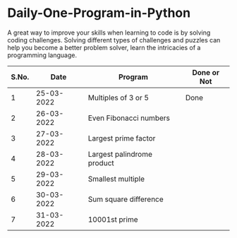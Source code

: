 # Daily-One-Program-in-Python

A great way to improve your skills when learning to code is by solving coding challenges. Solving different types of challenges and puzzles can help you become a better problem solver, learn the intricacies of a programming language.

| S.No.  | Date | Program  | Done or Not |
| ------------- | ------------- | ------------- | ------------- |
| 1  | 25-03-2022  | Multiples of 3 or 5  |  Done  |
| 2  | 26-03-2022  | Even Fibonacci numbers  |   |
| 3  | 27-03-2022  | Largest prime factor  |   |
| 4  | 28-03-2022  | Largest palindrome product  |   |
| 5  | 29-03-2022  | Smallest multiple  |   |
| 6  | 30-03-2022  | Sum square difference  |   |
| 7  | 31-03-2022  | 	10001st prime  |   |

